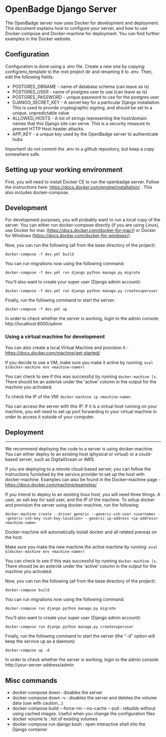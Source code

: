 # OpenBadge Django Server

The OpenBadge server now uses Docker for development and deployment. This document explains how to configure your server, and how to use Docker-compose and Docker-machine for deployment.
You can find further examples in the Docker website.

## Configuration
Configuration is done using a .env file. Create a new one by copying config/env_template to the root project dir and renaming it to .env. Then, edit the following fields:
* POSTGRES_DBNAME - name of database schema (can leave as is)
* POSTGRES_USER - name of postgres user to use (can leave as is)
* POSTGRES_PASSWORD - unique password to use for the postgres user
* DJANGO_SECRET_KEY - A secret key for a particular Django installation. This is used to provide cryptographic signing, and should be set to a unique, unpredictable value
* ALLOWED_HOSTS - A list of strings representing the host/domain names that this Django site can serve. This is a security measure to prevent HTTP Host header attacks.
* APP_KEY - a unique key used by the OpenBadge server to authenticate hubs

Important! do not commit the .env to a github repository, but keep a copy somewhere safe.

## Setting up your working environment
First, you will need to install Docker CE to run the openbadge server. Follow the instructions here:
https://docs.docker.com/engine/installation/ . This also includes docker-compose.

## Development
For development purposes, you will probably want to run a local copy of the server. You can either run docker-compose
directly (if you are using Linux), use Docker for mac (https://docs.docker.com/docker-for-mac/) or Docker for Windows
(https://docs.docker.com/docker-for-windows/).

Now, you can run the following (all from the base directory of the project):

`docker-compose -f dev.yml build`

You can run migrations now using the following command:

`docker-compose -f dev.yml run django python manage.py migrate`

You'll also want to create your super user (Django admin account):

`docker-compose -f dev.yml run django python manage.py createsuperuser`

Finally, run the following command to start the server:

`docker-compose -f dev.yml up`

In order to check whether the server is working, login to the admin console: http://localhost:8000/admin

### Using a virtual machine for development
You can also create a local Virtual Machine and provision it - https://docs.docker.com/machine/get-started/

If you decide to use a VM, make sure you make it active by running:
    `eval $(docker-machine env <machine-name>)`

You can check to see if this was successful by running `docker-machine ls`.
There should be an asterisk under the 'active' column in the output for the machine you activated.

To check the IP of the VM:
`docker-machine ip <machine-name>`

You can access the server with this IP. If it is a virtual host running on your machine, you will need to set up port forwarding to your virtual machine in order to access it outside of your computer.

## Deployment
----------------

We recommend deploying the code to a server is using docker-machine. You can either deploy to an existing host (physical or virtual) or a could-based server, such as DigitalOcean or AWS.

If you are deploying to a remote cloud-based server, you can follow the instructions furnished by the service provider to set up the host with docker-machine. Examples can also be found in the Docker-machine page - https://docs.docker.com/machine/examples/

If you intend to deploy to an existing linux host, you will need three things: A user, an ssh key for said user, and the IP of the machine. To setup docker and provision the server using docker-machine, run the following:

`docker-machine create --driver generic --generic-ssh-user <username> --generic-ssh-key <ssh-key-location> --generic-ip-address <ip-address> <machine-name>`

Docker-machine will automatically install docker and all related prereqs on the host.
 
Make sure you make the new machine the active machine by running:
    `eval $(docker-machine env <machine-name>)`

You can check to see if this was successful by running `docker-machine ls`.
There should be an asterisk under the 'active' column in the output for the machine you activated.

Now, you can run the following (all from the base directory of the project):

`docker-compose build`

You can run migrations now using the following command:

`docker-compose run django python manage.py migrate`

You'll also want to create your super user (Django admin account):

`docker-compose run django python manage.py createsuperuser`

Finally, run the following command to start the server (the "-d" option will keep the service up as a daemon):

`docker-compose up -d`

In order to check whether the server is working, login to the admin console: http://your-server-address/admin

## Misc commands
* docker-compose down : disables the server
* docker-compose down -v : disables the server and deletes the volume data (use with caution...)
* docker-compose build --force-rm --no-cache --pull : rebuilds without using cached images. Useful when you change the
configuration files
* docker volume ls : list of existing volumes
* docker-compose run django bash  : open interactive shell into the Django container
